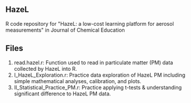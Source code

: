 ## HazeL
R code repository for "HazeL: a low-cost learning platform for aerosol measurements" in Journal of Chemical Education

## Files
1) read.hazel.r: 
    Function used to read in particulate matter (PM) data collected by HazeL into R.
2) I_HazeL_Exploration.r:
   Practice data exploration of HazeL PM including simple mathematical analyses, calibration, and plots.
3) II_Statistical_Practice_PM.r:
   Practice applying t-tests & understanding significant difference to HazeL PM data.
